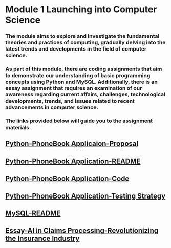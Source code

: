 # Module 1 Launching into Computer Science

### The module aims to explore and investigate the fundamental theories and practices of computing, gradually delving into the latest trends and developments in the field of computer science.

### As part of this module, there are coding assignments that aim to demonstrate our understanding of basic programming concepts using Python and MySQL. Additionally, there is an essay assignment that requires an examination of our awareness regarding current affairs, challenges, technological developments, trends, and issues related to recent advancements in computer science.

### The links provided below will guide you to the assignment materials. 

## [Python-PhoneBook Applicaion-Proposal](/pdf/Module01_Python_Phonebook_Presu.pdf)
## [Python-PhoneBook Application-README](/pdf/Module01_Python_Phonebook_README.pdf)
## [Python-PhoneBook Application-Code](/pdf/Module01_Python_Phonebook_Jupyter.pdf)
## [Python-PhoneBook Application-Testing Strategy](/pdf/Module01_Python_Phonebook_TestingStrategy.pdf)

## [MySQL-README](/pdf/Module01_MySQL_README.pdf)

## [Essay-AI in Claims Processing-Revolutionizing the Insurance Industry](https://helenhelene.gitbub.io/heleneportfolio/Module01_AI_InsurClaims.pdf)


